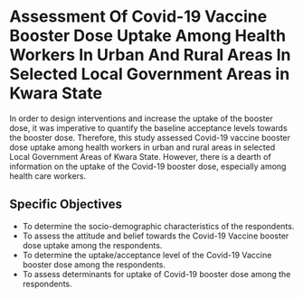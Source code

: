 # Assessment Of Covid-19 Vaccine Booster Dose Uptake Among Health Workers In Urban And Rural Areas In Selected Local Government Areas in Kwara State

In order to design interventions and increase the uptake of the booster dose, it was imperative to quantify the baseline acceptance levels towards the booster dose. Therefore, this study assessed Covid-19 vaccine booster dose uptake among health workers in urban and rural areas in selected Local Government Areas of Kwara State. However, there is a dearth of information on the uptake of the Covid-19 booster dose, especially among health care workers.

## Specific Objectives

- To determine the socio-demographic characteristics of the respondents.  
- To assess the attitude and belief towards the Covid-19 Vaccine booster dose uptake among the respondents.  
- To determine the uptake/acceptance level of the Covid-19 Vaccine booster dose among the respondents.  
- To assess determinants for uptake of Covid-19 booster dose among the respondents.  
